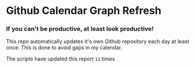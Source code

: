 # Github Calendar Graph Refresh
### If you can't be productive, at least look productive!

This repo automatically updates it's own Github repository each day at least once. This is done to avoid gaps in my calendar.

The scripts have updated this report ```11``` times
